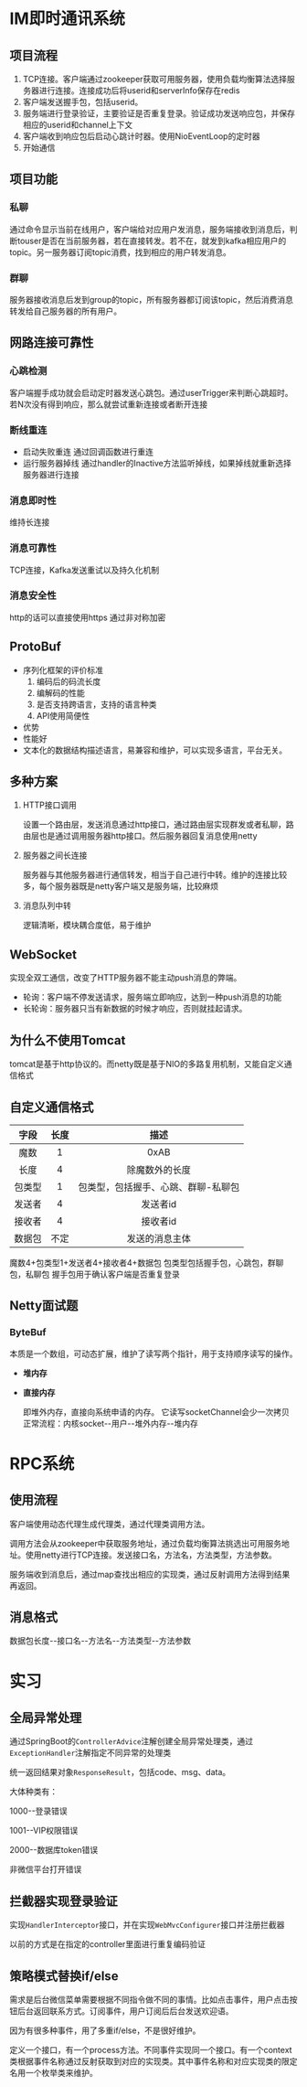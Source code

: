 # IM即时通讯系统

## 项目流程

1.   TCP连接。客户端通过zookeeper获取可用服务器，使用负载均衡算法选择服务器进行连接。连接成功后将userid和serverInfo保存在redis
2.   客户端发送握手包，包括userid。
3.   服务端进行登录验证，主要验证是否重复登录。验证成功发送响应包，并保存相应的userid和channel上下文
4.   客户端收到响应包后启动心跳计时器。使用NioEventLoop的定时器
5.   开始通信

## 项目功能

### 私聊

通过命令显示当前在线用户，客户端给对应用户发消息，服务端接收到消息后，判断touser是否在当前服务器，若在直接转发。若不在，就发到kafka相应用户的topic。另一服务器订阅topic消费，找到相应的用户转发消息。

### 群聊

服务器接收消息后发到group的topic，所有服务器都订阅该topic，然后消费消息转发给自己服务器的所有用户。

## 网路连接可靠性

### 心跳检测

客户端握手成功就会启动定时器发送心跳包。通过userTrigger来判断心跳超时。若N次没有得到响应，那么就尝试重新连接或者断开连接

### 断线重连

- 启动失败重连
	通过回调函数进行重连
- 运行服务器掉线
	通过handler的Inactive方法监听掉线，如果掉线就重新选择服务器进行连接

### 消息即时性

维持长连接

### 消息可靠性

TCP连接，Kafka发送重试以及持久化机制

### 消息安全性

http的话可以直接使用https
通过非对称加密

## ProtoBuf

-    序列化框架的评价标准
     1. 编码后的码流长度
     2. 编解码的性能
     3. 是否支持跨语言，支持的语言种类
     4. API使用简便性
-    优势
  -    性能好
  -    文本化的数据结构描述语言，易兼容和维护，可以实现多语言，平台无关。

## 多种方案

1. HTTP接口调用

	设置一个路由层，发送消息通过http接口，通过路由层实现群发或者私聊，路由层也是通过调用服务器http接口。然后服务器回复消息使用netty

2. 服务器之间长连接

	服务器与其他服务器进行通信转发，相当于自己进行中转。维护的连接比较多，每个服务器既是netty客户端又是服务端，比较麻烦

3. 消息队列中转

	逻辑清晰，模块耦合度低，易于维护

## WebSocket

实现全双工通信，改变了HTTP服务器不能主动push消息的弊端。

-    轮询：客户端不停发送请求，服务端立即响应，达到一种push消息的功能
-    长轮询：服务器只当有新数据的时候才响应，否则就挂起请求。

## 为什么不使用Tomcat

tomcat是基于http协议的。而netty既是基于NIO的多路复用机制，又能自定义通信格式

## 自定义通信格式

|  字段  | 长度 |                描述                 |
| :----: | :--: | :---------------------------------: |
|  魔数  |  1   |                0xAB                 |
|  长度  |  4   |           除魔数外的长度            |
| 包类型 |  1   | 包类型，包括握手、心跳、群聊-私聊包 |
| 发送者 |  4   |              发送者id               |
| 接收者 |  4   |              接收者id               |
| 数据包 | 不定 |           发送的消息主体            |

魔数4+包类型1+发送者4+接收者4+数据包
包类型包括握手包，心跳包，群聊包，私聊包
握手包用于确认客户端是否重复登录

## Netty面试题

### ByteBuf

本质是一个数组，可动态扩展，维护了读写两个指针，用于支持顺序读写的操作。

-    **堆内存**

-    **直接内存**

     即堆外内存，直接向系统申请的内存。
     它读写socketChannel会少一次拷贝
     正常流程：内核socket--用户--堆外内存--堆内存

# RPC系统

## 使用流程

客户端使用动态代理生成代理类，通过代理类调用方法。

调用方法会从zookeeper中获取服务地址，通过负载均衡算法挑选出可用服务地址。使用netty进行TCP连接。发送接口名，方法名，方法类型，方法参数。

服务端收到消息后，通过map查找出相应的实现类，通过反射调用方法得到结果再返回。

## 消息格式

数据包长度--接口名--方法名--方法类型--方法参数

# 实习

## 全局异常处理

通过SpringBoot的`ControllerAdvice`注解创建全局异常处理类，通过`ExceptionHandler`注解指定不同异常的处理类

统一返回结果对象`ResponseResult`，包括code、msg、data。

大体种类有：

1000--登录错误

1001--VIP权限错误

2000--数据库token错误

非微信平台打开错误

## 拦截器实现登录验证

实现`HandlerInterceptor`接口，并在实现`WebMvcConfigurer`接口并注册拦截器

以前的方式是在指定的controller里面进行重复编码验证

## 策略模式替换if/else

需求是后台微信菜单需要根据不同指令做不同的事情。比如点击事件，用户点击按钮后台返回联系方式。订阅事件，用户订阅后后台发送欢迎语。

因为有很多种事件，用了多重if/else，不是很好维护。

定义一个接口，有一个process方法。不同事件实现同一个接口。有一个context类根据事件名称通过反射获取到对应的实现类。其中事件名称和对应实现类的限定名用一个枚举类来维护。

